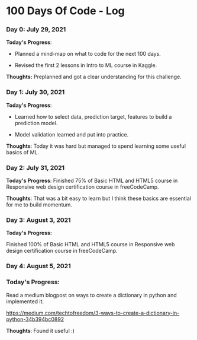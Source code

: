 # 100 Days Of Code - Log

### Day 0: July 29, 2021

**Today's Progress**:

- Planned a mind-map on what to code for the next 100 days.

- Revised the first 2 lessons in Intro to ML course in Kaggle.

**Thoughts:** Preplanned and got a clear understanding for this challenge.

### Day 1: July 30, 2021

**Today's Progress**: 

- Learned how to select data, prediction target, features to build a prediction model.

- Model validation learned and put into practice.

**Thoughts**: Today it was hard but managed to spend learning some useful basics of ML.

### Day 2: July 31, 2021

**Today's Progress**: Finished 75% of Basic HTML and HTML5 course in Responsive web design certification course in freeCodeCamp.


**Thoughts**: That was a bit easy to learn but I think these basics are essential for me to build momentum.

### Day 3: August 3, 2021

**Today's Progress:** 

Finished 100% of Basic HTML and HTML5 course in Responsive web design certification course in freeCodeCamp.

### Day 4: August 5, 2021

### Today's Progress: 

Read a medium blogpost on ways to create a dictionary in python and implemented it.

https://medium.com/techtofreedom/3-ways-to-create-a-dictionary-in-python-34b394bc0892

**Thoughts**: Found it useful :)
